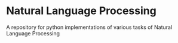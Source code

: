 # Natural Language Processing 
A repository for python implementations of various tasks of Natural Language Processing 
